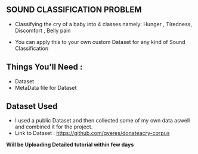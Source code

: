 

## SOUND CLASSIFICATION PROBLEM

- Classifying the cry of a baby into 4 classes namely:  Hunger , Tiredness, Discomfort , Belly pain

- You can apply this to your own custom Dataset for any kind of Sound Classification

## Things You'll Need :

- Dataset
- MetaData file for Dataset


## Dataset Used

- I used a public Dataset and then collected some of my own data aswell and combined it for the project.
-  Link to Dataset :    https://github.com/gveres/donateacry-corpus




**Will be Uploading Detailed tutorial within few days**
